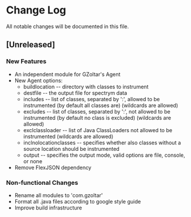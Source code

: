 # Change Log

All notable changes will be documented in this file.

## [Unreleased]

### New Features
- An independent module for GZoltar's Agent
- New Agent options:
  - buildlocation -- directory with classes to instrument
  - destfile -- the output file for spectrym data
  - includes -- list of classes, separated by ':', allowed to be instrumented (by default all classes are) (wildcards are allowed)
  - excludes -- list of classes, separated by ':', not allowed to be instrumented (by default no class is excluded) (wildcards are allowed)
  - exclclassloader -- list of Java ClassLoaders not allowed to be instrumented (wildcards are allowed)
  - inclnolocationclasses -- specifies whether also classes without a source location should be instrumented
  - output -- specifies the output mode, valid options are file, console, or none
- Remove FlexJSON dependency

### Non-functional Changes
- Rename all modules to 'com.gzoltar'
- Format all .java files according to google style guide
- Improve build infrastructure

